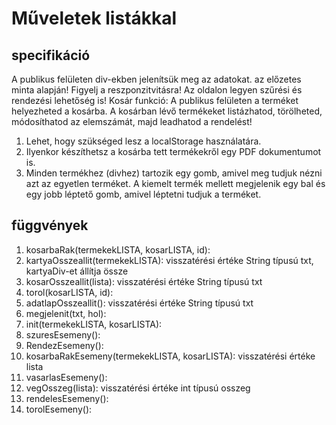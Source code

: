 # Műveletek listákkal
## specifikáció
A publikus felületen div-ekben jelenítsük meg az adatokat. az előzetes minta alapján! Figyelj a reszponzitvitásra!
Az oldalon legyen szűrési és rendezési lehetőség is!
Kosár funkció:  A publikus felületen a terméket helyezheted a kosárba. A kosárban lévő termékeket listázhatod, törölheted, módosíthatod az elemszámát, majd leadhatod a rendelést!
1. Lehet, hogy szükséged lesz a localStorage használatára. 
2. Ilyenkor készíthetsz a kosárba tett termékekről egy PDF dokumentumot is.
3. Minden termékhez (divhez) tartozik egy gomb, amivel meg tudjuk nézni azt az egyetlen terméket.
A kiemelt termék mellett megjelenik egy bal és egy jobb léptető gomb, amivel léptetni tudjuk a terméket.

## függvények
1. kosarbaRak(termekekLISTA, kosarLISTA, id): 
2. kartyaOsszeallit(termekekLISTA): visszatérési értéke String típusú txt, kartyaDiv-et állítja össze
3. kosarOsszeallit(lista): visszatérési értéke String típusú txt
4. torol(kosarLISTA, id): 
5. adatlapOsszeallit(): visszatérési értéke String típusú txt
6. megjelenit(txt, hol):
7. init(termekekLISTA, kosarLISTA): 
8. szuresEsemeny(): 
9. RendezEsemeny():
10. kosarbaRakEsemeny(termekekLISTA, kosarLISTA): visszatérési értéke lista
11. vasarlasEsemeny():
12. vegOsszeg(lista): visszatérési értéke int típusú osszeg
13. rendelesEsemeny():
14. torolEsemeny(): 
